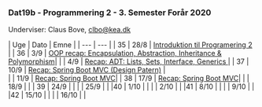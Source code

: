 ### Dat19b - Programmering 2 - 3. Semester Forår 2020
Underviser: Claus Bove, clbo@kea.dk


| Uge | Dato | Emne | 
| --- | --- |
| 35    | 28/8 	| [Introduktion til Programering 2](w35_intro.md) | 
| 36  	| 3/9	| [OOP recap: Encapsulation, Abstraction, Inheritance & Polymorphism](w36_recap_oop.md)|
|     	| 4/9 	| [Recap: ADT: Lists, Sets, Interface, Generics ](w36_recap_adt_datastr_interf_gen.md)| 
| 37  	| 10/9 	| [Recap: Spring Boot MVC (Design Patern)](w37_recap_mvc_dp.md) |  
|	| 11/9 	| [Recap: Spring Boot MVC](w37_recap_mvc.md)|
| 38 	| 17/9 	| [Recap: Spring Boot MVC](w38_recap_mvc.md)|
|  	| 18/9 	| | 
| 39 	| 24/9 	| |
|  	| 25/9 	| |
|40  	| 1/10 	| |
|  	| 2/10 	| | 
|41  	| 8/10 	| |
|  	| 9/10 	| | 
|42  	| 15/10 | |
|  	| 16/10 | |





